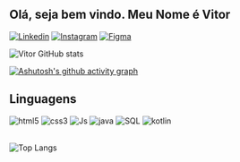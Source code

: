 ##  Olá, seja bem vindo. Meu Nome é Vitor

[![Linkedin](https://img.shields.io/badge/LinkedIn-0077B5?style=for-the-badge&logo=linkedin&logoColor=white)](https://www.linkedin.com/in/vitor-paes-kolle-13bb5b267/)
[![Instagram](https://img.shields.io/badge/Instagram-E4405F?style=for-the-badge&logo=instagram&logoColor=white)](https://www.instagram.com/vitorkolle/)
[![Figma](https://img.shields.io/badge/Figma-F24E1E?style=for-the-badge&logo=figma&logoColor=white)](https://www.figma.com/files/user/1201643014433847388?fuid=1201643014433847388)

![Vitor GitHub stats](https://github-readme-stats.vercel.app/api?username=vitorkolle&show_icons=true&theme=merko)

[![Ashutosh's github activity graph](https://github-readme-activity-graph.vercel.app/graph?username=vitorkolle&theme=merko)](https://github.com/ashutosh00710/github-readme-activity-graph)

## Linguagens
<div>
<img src = "https://img.shields.io/badge/HTML5-E34F26?style=for-the-badge&logo=html5&logoColor=white" alt = "html5">
<img src = "https://img.shields.io/badge/CSS3-1572B6?style=for-the-badge&logo=css3&logoColor=white" alt = "css3">
<img src = "https://img.shields.io/badge/JavaScript-323330?style=for-the-badge&logo=javascript&logoColor=F7DF1E" alt = "Js">
<img src = "https://img.shields.io/badge/Java-ED8B00?style=for-the-badge&logo=openjdk&logoColor=white" alt = "java">
<img src = "https://img.shields.io/badge/MySQL-00000F?style=for-the-badge&logo=mysql&logoColor=white" alt = "SQL">
<img src = "https://img.shields.io/badge/Kotlin-0095D5?&style=for-the-badge&logo=kotlin&logoColor=white" alt = "kotlin">
</div>
<br>

![Top Langs](https://github-readme-stats.vercel.app/api/top-langs/?username=vitorkolle&layout=compact&theme=merko)

<br>
